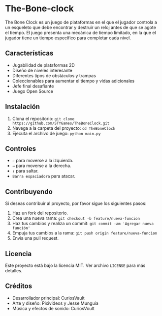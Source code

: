 # The-Bone-clock
The Bone Clock es un juego de plataformas en el que el jugador controla a un esqueleto que debe encontrar y destruir un reloj antes de que se agote el tiempo. El juego presenta una mecánica de tiempo limitado, en la que el jugador tiene un tiempo específico para completar cada nivel. 


## Características

- Jugabilidad de plataformas 2D
- Diseño de niveles interesante
- Diferentes tipos de obstáculos y trampas
- Coleccionables para aumentar el tiempo y vidas adicionales
- Jefe final desafiante
- Juego Open Source

## Instalación

1. Clona el repositorio: `git clone https://github.com/STYGames/TheBoneClock.git`
2. Navega a la carpeta del proyecto: `cd TheBoneClock`
3. Ejecuta el archivo de juego: `python main.py`

## Controles

- `←` para moverse a la izquierda.
- `→` para moverse a la derecha.
- `↑` para saltar.
- `Barra espaciadora` para atacar.

## Contribuyendo

Si deseas contribuir al proyecto, por favor sigue los siguientes pasos:

1. Haz un fork del repositorio.
2. Crea una nueva rama: `git checkout -b feature/nueva-funcion`
3. Haz tus cambios y realiza un commit: `git commit -am 'Agregar nueva función'`
4. Empuja tus cambios a la rama: `git push origin feature/nueva-funcion`
5. Envía una pull request.

## Licencia

Este proyecto está bajo la licencia MIT. Ver archivo `LICENSE` para más detalles.

## Créditos

- Desarrollador principal: CuriosVault
- Arte y diseño: Pixivideos y Jesse Munguia
- Música y efectos de sonido: CuriosVoult
